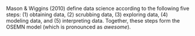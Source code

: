 Mason & Wiggins \(2010\)  define data science according to the following five steps: \(1\) obtaining data, \(2\) scrubbing data, \(3\) exploring data, \(4\) modeling data, and \(5\) interpreting data. Together, these steps form the OSEMN model \(which is pronounced as _awesome_\).





